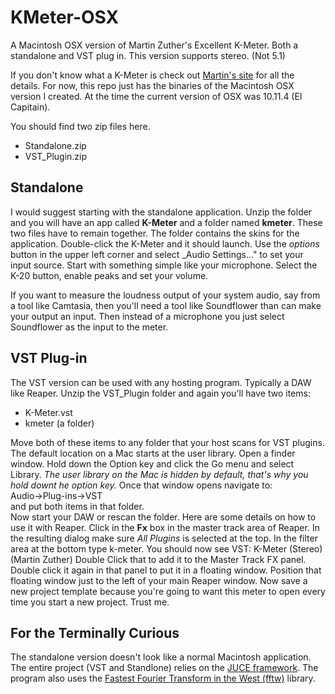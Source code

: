 # KMeter-OSX
A Macintosh OSX version of Martin Zuther's Excellent K-Meter. Both a standalone and VST plug in. This version supports stereo. (Not 5.1) 

If you don't know what a K-Meter is check out [Martin's site](http://www.mzuther.de/en/software/kmeter/) for all the details. For now, this repo just has the binaries of the Macintosh OSX version I created. At the time the current version of OSX was 10.11.4 (El Capitain). 

You should find two zip files here.   
* Standalone.zip 
* VST_Plugin.zip  

## Standalone
I would suggest starting with the standalone application. Unzip the folder and you will have an app called **K-Meter** and a folder named **kmeter**. These two files have to remain together. The folder contains the skins for the application. Double-click the K-Meter and it should launch. Use the _options_ button in the upper left corner and select _Audio Settings..." to set your input source. Start with something simple like your microphone. Select the K-20 button, enable peaks and set your volume. 

If you want to measure the loudness output of your system audio, say from a tool like Camtasia, then you'll need a tool like Soundflower than can make your output an input. Then instead of a microphone you just select Soundflower as the input to the meter. 

## VST Plug-in
The VST version can be used with any hosting program. Typically a DAW like Reaper. Unzip the VST_Plugin folder and again you'll have two items:  
* K-Meter.vst
* kmeter  (a folder)

Move both of these items to any folder that your host scans for VST plugins. The default location on a Mac starts at the user library. Open a finder window. Hold down the Option key and click the Go menu and select Library. _The user library on the Mac is hidden by default, that's why you hold downt he option key._ Once that window opens navigate to:  
Audio->Plug-ins->VST   
and put both items in that folder.  
Now start your DAW or rescan the folder. Here are some details on how to use it with Reaper. 
Click in the **Fx** box in the master track area of Reaper. In the resulting dialog make sure _All Plugins_ is selected at the top. In the filter area at the bottom type k-meter. You should now see 
VST: K-Meter (Stereo) (Martin Zuther)
Double Click that to add it to the Master Track FX panel. Double click it again in that panel to put it in a floating window. Position that floating window just to the left of your main Reaper window. Now save a new project template because you're going to want this meter to open every time you start a new project. Trust me. 

## For the Terminally Curious
The standalone version doesn't look like a normal Macintosh application. The entire project (VST and Standlone) relies on the [JUCE framework](https://www.juce.com/). The program also uses the [Fastest Fourier Transform in the West (fftw)](http://www.fftw.org/) library.  
